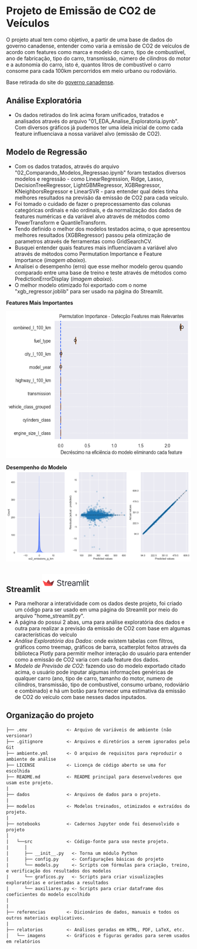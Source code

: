# Projeto de Emissão de CO2 de Veículos

O projeto atual tem como objetivo, a partir de uma base de dados do governo canadense, entender como varia a emissão de CO2 de veículos de acordo com features como marca e modelo do carro, tipo de combustível, ano de fabricação, tipo do carro, transmissão, número de cilindros do motor e a autonomia do carro, isto é, quantos litros de combustível o carro consome para cada 100km percorridos em meio urbano ou rodoviário.

Base retirada do site do [governo canadense](https://open.canada.ca/data/en/dataset/98f1a129-f628-4ce4-b24d-6f16bf24dd64).

## **Análise Exploratória** 
- Os dados retirados do link acima foram unificados, tratados e analisados através do arquivo "01_EDA_Analise_Exploratoria.ipynb". Com diversos gráficos já pudemos ter uma ideia inicial de como cada feature influenciava a nossa variável alvo (emissão de CO2).

## **Modelo de Regressão** 
- Com os dados tratados, através do arquivo "02_Comparando_Modelos_Regressao.ipynb" foram testados diversos modelos e regressão - como LinearRegression, Ridge, Lasso, DecisionTreeRegressor, LightGBMRegressor, XGBRegressor, KNeighborsRegressor e LinearSVR - para entender qual deles tinha melhores resultados na previsão da emissão de CO2 para cada veículo. 
- Foi tomado o cuidado de fazer o preprocessamento das colunas categóricas ordinais e não ordinais, e da normalização dos dados de features numéricas e da variável alvo através de métodos como PowerTransform e QuantileTransform. 
- Tendo definido o melhor dos modelos testados acima, o que apresentou melhores resultados (XGBRegressor) passou pela otimização de parametros através de ferramentas como GridSearchCV. 
- Busquei entender quais features mais influenciavam a variável alvo através de métodos como Permutation Importance e Feature Importance (*imagem abaixo*).
- Analisei o desempenho (erro) que esse melhor modelo gerou quando comparado entre uma base de treino e teste através de métodos como PredictionErrorDisplay (*imagem abaixo*).
- O melhor modelo otimizado foi exportado com o nome "xgb_regressor.joblib" para ser usado na página do Streamlit.

**Features Mais Importantes**

<img src="relatorios/imagens/Permutation Importance.png" title="Título" height="400"/>


**Desempenho do Modelo**
![Desempenho do Modelo XGBRegressor](relatorios/imagens/Resultados%20Treino%20x%20Teste%20-%20Modelo%20XGBRegressor.png)

## **Streamlit** <img src="relatorios/imagens/icone streamlit.png" title="Streamlit" height="50"/>
- Para melhorar a interatividade com os dados deste projeto, foi criado um código para ser usado em uma página do Streamlit por meio do arquivo "home_streamlit.py".
- A página do possui 2 abas, uma para análise exploratória dos dados e outra para realizar a previsão da emissão de CO2 com base em algumas características do veículo
- *Análise Exploratória dos Dados*: onde existem tabelas com filtros, gráficos como treemap, gráficos de barra, scatterplot feitos através da biblioteca Plotly para permitir melhor interação do usuário para entender como a emissão de CO2 varia com cada feature dos dados.
- *Modelo de Previsão de CO2*: fazendo uso do modelo exportado citado acima, o usuário pode inputar algumas informações genéricas de qualquer carro (ano, tipo de carro, tamanho do motor, numero de cilindros, transmissão, tipo de combustível, consumo urbano, rodoviário e combinado) e há um botão para fornecer uma estimativa da emissão de CO2 do veículo com base nesses dados inputados. 


## Organização do projeto

```
├── .env               <- Arquivo de variáveis de ambiente (não versionar)
├── .gitignore         <- Arquivos e diretórios a serem ignorados pelo Git
├── ambiente.yml       <- O arquivo de requisitos para reproduzir o ambiente de análise
├── LICENSE            <- Licença de código aberto se uma for escolhida
├── README.md          <- README principal para desenvolvedores que usam este projeto.
|
├── dados              <- Arquivos de dados para o projeto.
|
├── modelos            <- Modelos treinados, otimizados e extraídos do projeto.
|
├── notebooks          <- Cadernos Jupyter onde foi desenvolvido o projeto
│
|   └──src             <- Código-fonte para uso neste projeto.
|      │
|      ├── __init__.py   <- Torna um módulo Python
|      ├── config.py     <- Configurações básicas do projeto
|      └── models.py     <- Scripts com fórmulas para criação, treino, e verificação dos resultados dos modelos
|      └── graficos.py   <- Scripts para criar visualizações exploratórias e orientadas a resultados
|      └── auxiliares.py <- Scripts para criar dataframe dos coeficientes do modelo escolhido
|
|
├── referencias        <- Dicionários de dados, manuais e todos os outros materiais explicativos.
|
├── relatorios         <- Análises geradas em HTML, PDF, LaTeX, etc.
│   └── imagens        <- Gráficos e figuras gerados para serem usados em relatórios



